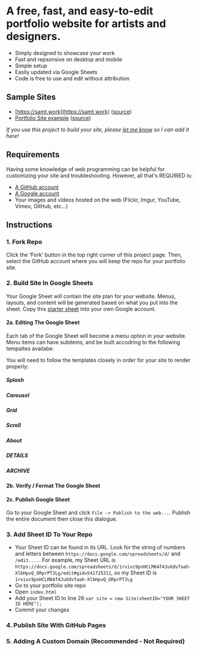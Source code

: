 # A free, fast, and easy-to-edit portfolio website for artists and designers.

* Simply designed to showcase your work 
* Fast and repsonsive on desktop and mobile
* Simple setup 
* Easily updated via Google Sheets
* Code is free to use and edit without attribution

## Sample Sites
 * [https://samt.work](https://samt.work) ([source](https://docs.google.com/spreadsheets/d/1rvivc9pnHCLM84f4JuXdvfaah-XlbHpvQ_ORprPTJLg/edit?usp=sharing))
 * [Portfolio Site example]() ([source](https://docs.google.com/spreadsheets/d/1CqeQA0AkN-1WGU28zhnaJbBr5f4gZfaTE8TW3mmB7Q4/edit?usp=sharing))
 
*If you use this project to build your site, please [let me know](srticknor@gmail.com) so I can add it here!*

## Requirements
Having some knowledge of web programming can be helpful for customizing your site and troubleshooting.
However, all that's REQUIRED is:
* [A GitHub account](https://github.com/)
* [A Google account](https://accounts.google.com/)
* Your images and videos hosted on the web (Flickr, Imgur, YouTube, Vimeo, GitHub, etc...)

## Instructions

### 1. Fork Repo
Click the 'Fork' button in the top right corner of this project page. Then, select the GitHub account where you will keep the repo for your portfolio site.

### 2. Build Site In Google Sheets
Your Google Sheet will contain the site plan for your website. Menus, layouts, and content will be generated based on what you put into the sheet. Copy this [starter sheet](https://docs.google.com/spreadsheets/d/1CqeQA0AkN-1WGU28zhnaJbBr5f4gZfaTE8TW3mmB7Q4/edit?usp=sharing) into your own Google account. 

#### 2a. Editing The Google Sheet

Each tab of the Google Sheet will become a menu option in your website. Menu items can have subitems, and be built accodring to the following tempaltes availabe:

You will need to follow the templates closely in order for your site to render properly:
##### Splash
##### Carousel
##### Grid
##### Scroll
##### About
##### DETAILS
##### ARCHIVE

#### 2b. Verify / Format The Google Sheet

#### 2c. Publish Google Sheet
Go to your Google Sheet and click `File -> Publish to the web...`. Publish the entire document then close this dialogue. 

### 3. Add Sheet ID To Your Repo 
* Your Sheet ID can be found in its URL. Look for the string of numbers and letters between `https://docs.google.com/spreadsheets/d/` and `/edit....`. For example, my Sheet URL is `https://docs.google.com/spreadsheets/d/1rvivc9pnHCLM84f4JuXdvfaah-XlbHpvQ_ORprPTJLg/edit#gid=541725311`, so my Sheet ID is `1rvivc9pnHCLM84f4JuXdvfaah-XlbHpvQ_ORprPTJLg`
* Go to your portfolio site repo
* Open `index.html`
* Add your Sheet ID to line 26 `var site = new Site(sheetID="YOUR SHEET ID HERE");`
* Commit your changes

### 4. Publish Site With GitHub Pages

### 5. Adding A Custom Domain (Recommended - Not Required) 

